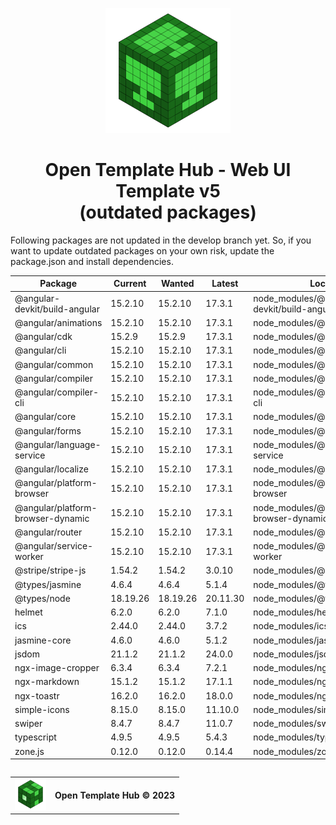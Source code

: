 <p align="center">
  <a href="https://opentemplatehub.com">
    <img src="https://raw.githubusercontent.com/open-template-hub/open-template-hub.github.io/master/assets/logo/ui/web-ui-logo.png" alt="Logo" width=200>
  </a>
</p>


<h1 align="center">
Open Template Hub - Web UI Template v5
  <br/>
(outdated packages)
</h1>

Following packages are not updated in the develop branch yet. So, if you want to update outdated packages on your own risk, update the package.json and install dependencies.

| Package | Current | Wanted | Latest | Location |
| --- | --- | --- | --- | --- |
| @angular-devkit/build-angular | 15.2.10 | 15.2.10 | 17.3.1 | node_modules/@angular-devkit/build-angular |
| @angular/animations | 15.2.10 | 15.2.10 | 17.3.1 | node_modules/@angular/animations |
| @angular/cdk | 15.2.9 | 15.2.9 | 17.3.1 | node_modules/@angular/cdk |
| @angular/cli | 15.2.10 | 15.2.10 | 17.3.1 | node_modules/@angular/cli |
| @angular/common | 15.2.10 | 15.2.10 | 17.3.1 | node_modules/@angular/common |
| @angular/compiler | 15.2.10 | 15.2.10 | 17.3.1 | node_modules/@angular/compiler |
| @angular/compiler-cli | 15.2.10 | 15.2.10 | 17.3.1 | node_modules/@angular/compiler-cli |
| @angular/core | 15.2.10 | 15.2.10 | 17.3.1 | node_modules/@angular/core |
| @angular/forms | 15.2.10 | 15.2.10 | 17.3.1 | node_modules/@angular/forms |
| @angular/language-service | 15.2.10 | 15.2.10 | 17.3.1 | node_modules/@angular/language-service |
| @angular/localize | 15.2.10 | 15.2.10 | 17.3.1 | node_modules/@angular/localize |
| @angular/platform-browser | 15.2.10 | 15.2.10 | 17.3.1 | node_modules/@angular/platform-browser |
| @angular/platform-browser-dynamic | 15.2.10 | 15.2.10 | 17.3.1 | node_modules/@angular/platform-browser-dynamic |
| @angular/router | 15.2.10 | 15.2.10 | 17.3.1 | node_modules/@angular/router |
| @angular/service-worker | 15.2.10 | 15.2.10 | 17.3.1 | node_modules/@angular/service-worker |
| @stripe/stripe-js | 1.54.2 | 1.54.2 | 3.0.10 | node_modules/@stripe/stripe-js |
| @types/jasmine | 4.6.4 | 4.6.4 | 5.1.4 | node_modules/@types/jasmine |
| @types/node | 18.19.26 | 18.19.26 | 20.11.30 | node_modules/@types/node |
| helmet | 6.2.0 | 6.2.0 | 7.1.0 | node_modules/helmet |
| ics | 2.44.0 | 2.44.0 | 3.7.2 | node_modules/ics |
| jasmine-core | 4.6.0 | 4.6.0 | 5.1.2 | node_modules/jasmine-core |
| jsdom | 21.1.2 | 21.1.2 | 24.0.0 | node_modules/jsdom |
| ngx-image-cropper | 6.3.4 | 6.3.4 | 7.2.1 | node_modules/ngx-image-cropper |
| ngx-markdown | 15.1.2 | 15.1.2 | 17.1.1 | node_modules/ngx-markdown |
| ngx-toastr | 16.2.0 | 16.2.0 | 18.0.0 | node_modules/ngx-toastr |
| simple-icons | 8.15.0 | 8.15.0 | 11.10.0 | node_modules/simple-icons |
| swiper | 8.4.7 | 8.4.7 | 11.0.7 | node_modules/swiper |
| typescript | 4.9.5 | 4.9.5 | 5.4.3 | node_modules/typescript |
| zone.js | 0.12.0 | 0.12.0 | 0.14.4 | node_modules/zone.js |

<table align="right"><tr><td><a href="https://opentemplatehub.com"><img src="https://raw.githubusercontent.com/open-template-hub/open-template-hub.github.io/master/assets/logo/brand-logo.png" width="50px" alt="oth"/></a></td><td><b>Open Template Hub © 2023</b></td></tr></table>

